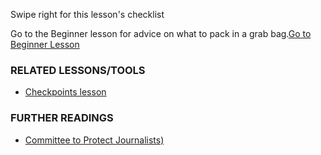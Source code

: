 [Title]: # (What now?)
[Difficulty]: # (Advanced)
[Order]: # (4)

Swipe right for this lesson's checklist

Go to the Beginner lesson for advice on what to pack in a grab bag.[Go to Beginner Lesson](umbrella://lesson/protective-equipment/0)

### RELATED LESSONS/TOOLS

*   [Checkpoints lesson](umbrella://lesson/checkpoints/0)

### FURTHER READINGS

*   [Committee to Protect Journalists)](https://cpj.org/reports/2012/04/armed-conflict.php)